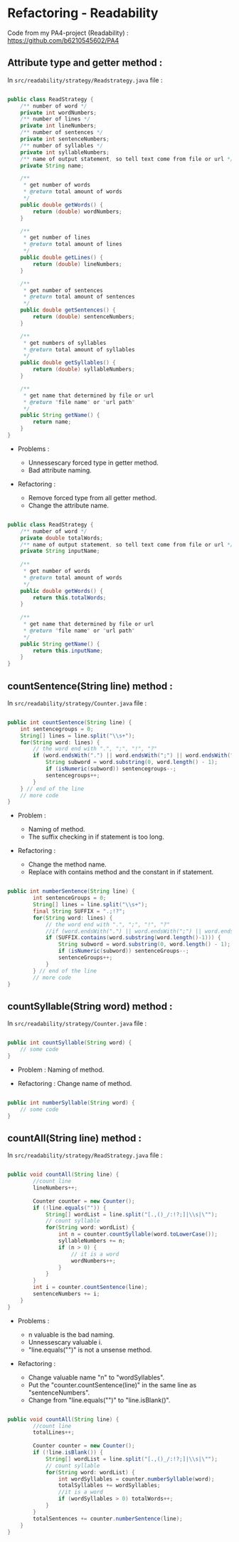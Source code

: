 # Refactoring - Readability

Code from my PA4-project (Readability) : https://github.com/b6210545602/PA4

## Attribute type and getter method :

In `src/readability/strategy/Readstrategy.java` file :

``` java

public class ReadStrategy {
    /** number of word */
    private int wordNumbers;
    /** number of lines */
    private int lineNumbers;
    /** number of sentences */
    private int sentenceNumbers;
    /** number of syllables */
    private int syllableNumbers;
    /** name of output statement, so tell text come from file or url */
    private String name;

    /**
     * get number of words
     * @return total amount of words 
     */
    public double getWords() {
        return (double) wordNumbers;
    }

    /**
     * get number of lines
     * @return total amount of lines
     */
    public double getLines() {
        return (double) lineNumbers;
    }

    /**
     * get number of sentences
     * @return total amount of sentences
     */
    public double getSentences() {
        return (double) sentenceNumbers;
    }

    /**
     * get numbers of syllables
     * @return total amount of syllables
     */
    public double getSyllables() {
        return (double) syllableNumbers;
    }

    /**
     * get name that determined by file or url
     * @return "file name" or "url path"
     */
    public String getName() {
        return name;
    }
}

```

- Problems :
    - Unnessescary forced type in getter method.
    - Bad attribute naming.
    
- Refactoring :
    - Remove forced type from all getter method.
    - Change the attribute name.
    
``` java

public class ReadStrategy {
    /** number of word */
    private double totalWords; 
    /** name of output statement, so tell text come from file or url */
    private String inputName;
    
    /**
     * get number of words
     * @return total amount of words 
     */
    public double getWords() {
        return this.totalWords;
    }
    
    /**
     * get name that determined by file or url
     * @return "file name" or "url path"
     */
    public String getName() {
        return this.inputName;
    }
}

```

## countSentence(String line) method :

In `src/readability/strategy/Counter.java` file :

``` java

public int countSentence(String line) {
    int sentencegroups = 0;
    String[] lines = line.split("\\s+");
    for(String word: lines) {
        // the word end with ".", ";", "!", "?"
        if (word.endsWith(".") || word.endsWith(";") || word.endsWith("!") || word.endsWith("?")) {
            String subword = word.substring(0, word.length() - 1);
            if (isNumeric(subword)) sentencegroups--;
            sentencegroups++;
        }
    } // end of the line
    // more code
}

```

- Problem :
    - Naming of method.
    - The suffix checking in if statement is too long.
    
- Refactoring :
    - Change the method name.
    - Replace with contains method and the constant in if statement.
    

``` java

public int numberSentence(String line) {
        int sentenceGroups = 0;
        String[] lines = line.split("\\s+");
        final String SUFFIX = ".;!?";
        for(String word: lines) {
            // the word end with ".", ";", "!", "?"
            //if (word.endsWith(".") || word.endsWith(";") || word.endsWith("!") || word.endsWith("?")) {
            if (SUFFIX.contains(word.substring(word.length()-1))) {
                String subword = word.substring(0, word.length() - 1);
                if (isNumeric(subword)) sentenceGroups--;
                sentenceGroups++;
            }
        } // end of the line
        // more code
}

```

## countSyllable(String word) method :

In `src/readability/strategy/Counter.java` file :

``` java

public int countSyllable(String word) {
    // some code
}

```

- Problem : Naming of method.

- Refactoring : Change name of method.
    
``` java

public int numberSyllable(String word) {
    // some code
}

```

## countAll(String line) method :

In `src/readability/strategy/ReadStrategy.java` file :

``` java

public void countAll(String line) {
        //count line
        lineNumbers++;
        
        Counter counter = new Counter();
        if (!line.equals("")) {
            String[] wordList = line.split("[.,()_/:!?;]|\\s|\"");
            // count syllable
            for(String word: wordList) {
                int n = counter.countSyllable(word.toLowerCase());
                syllableNumbers += n;
                if (n > 0) {
                    // it is a word
                    wordNumbers++;
                }
            }
        }
        int i = counter.countSentence(line);
        sentenceNumbers += i;
    }
}

```

- Problems :
    - n valuable is the bad naming.
    - Unnessescary valuable i.
    - "line.equals("")" is not a unsense method.  
  
- Refactoring :
    - Change valuable name "n" to "wordSyllables".
    - Put the "counter.countSentence(line)" in the same line as "sentenceNumbers".
    - Change from "line.equals("")" to "line.isBlank()".
    

``` java

public void countAll(String line) {
        //count line
        totalLines++;
        
        Counter counter = new Counter();
        if (!line.isBlank()) {
            String[] wordList = line.split("[.,()_/:!?;]|\\s|\"");
            // count syllable
            for(String word: wordList) {
                int wordSyllables = counter.numberSyllable(word);
                totalSyllables += wordSyllables;
                //it is a word
                if (wordSyllables > 0) totalWords++;
            }
        }
        totalSentences += counter.numberSentence(line);
    }
}

```
